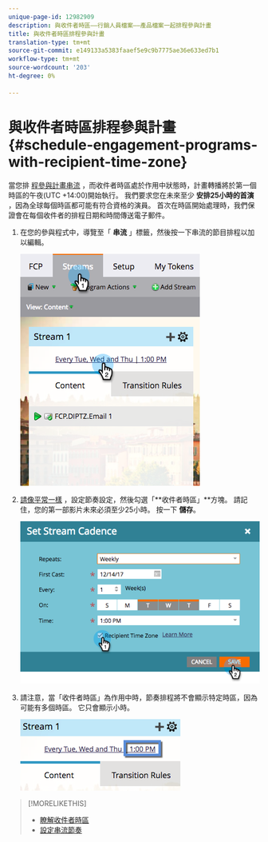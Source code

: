 ```yaml
---
unique-page-id: 12982909
description: 與收件者時區——行銷人員檔案——產品檔案一起排程參與計畫
title: 與收件者時區排程參與計畫
translation-type: tm+mt
source-git-commit: e149133a5383faaef5e9c9b7775ae36e633ed7b1
workflow-type: tm+mt
source-wordcount: '203'
ht-degree: 0%

---
```



# 與收件者時區排程參與計畫 {#schedule-engagement-programs-with-recipient-time-zone}

當您排 [程參與計畫串流](https://docs.marketo.com/display/DOCS/Schedule+Engagement+Programs+for+Recipient+Time+Zones) ，而收件者時區處於作用中狀態時，計畫轉播將於第一個時區的午夜(UTC +14:00)開始執行。 我們要求您在未來至少 **安排25小時的首演** ，因為全球每個時區都可能有符合資格的演員。 首次在時區開始處理時，我們保證會在每個收件者的排程日期和時間傳送電子郵件。

1. 在您的參與程式中，導覽至「 **串流** 」標籤，然後按一下串流的節目排程以加以編輯。

   ![](assets/image2017-12-5-13-3a36-3a21.png)

1. [請像平常一樣](../../../../../product-docs/email-marketing/drip-nurturing/engagement-program-streams/set-stream-cadence.md) ，設定節奏設定，然後勾選「**收件者時區」**方塊。 請記住，您的第一部影片未來必須至少25小時。 按一下 **儲存**。

   ![](assets/image2017-12-5-13-3a50-3a32.png)

1. 請注意，當「收件者時區」為作用中時，節奏排程將不會顯示特定時區，因為可能有多個時區。 它只會顯示小時。

   ![](assets/image2017-12-5-13-3a56-3a21.png)

>[!MORELIKETHIS]
>
>* [瞭解收件者時區](../../../../../product-docs/email-marketing/email-programs/email-program-actions/scheduling-with-recipient-time-zone/understanding-recipient-time-zone.md)
>* [設定串流節奏](../../../../../product-docs/email-marketing/drip-nurturing/engagement-program-streams/set-stream-cadence.md)

>



